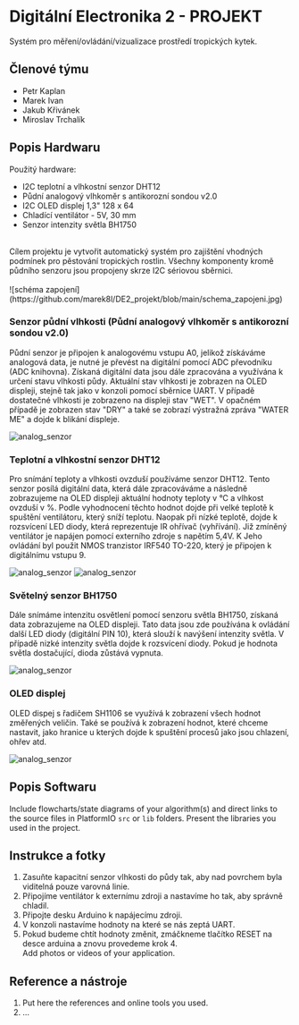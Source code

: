 # Digitální Electronika 2 - PROJEKT
Systém pro měření/ovládání/vizualizace prostředí tropických kytek.

## Členové týmu

* Petr Kaplan
* Marek Ivan
* Jakub Křivánek
* Miroslav Trchalík

## Popis Hardwaru
Použitý hardware:
* I2C teplotní a vlhkostní senzor DHT12
* Půdní analogový vlhkoměr s antikorozní sondou v2.0
* I2C OLED displej 1,3" 128 x 64
* Chladící ventilátor - 5V, 30 mm
* Senzor intenzity světla BH1750

<br>
Cílem projektu je vytvořit automatický systém pro zajištění vhodných podmínek pro pěstování tropických rostlin. Všechny komponenty kromě půdního senzoru jsou propojeny skrze I2C sériovou sběrnici.<br>
<br>
![schéma zapojení](https://github.com/marek8l/DE2_projekt/blob/main/schema_zapojeni.jpg)

### Senzor půdní vlhkosti (Půdní analogový vlhkoměr s antikorozní sondou v2.0)

Půdní senzor je připojen k analogovému vstupu A0, jelikož získáváme analogová data, je nutné je převést na digitální pomocí ADC převodníku (ADC knihovna). Získaná digitální data jsou dále zpracována a využívána k určení stavu vlhkosti půdy. Aktuální stav vlhkosti je zobrazen na OLED displeji, stejně tak jako v konzoli pomocí sběrnice UART. V případě dostatečné vlhkosti je zobrazeno na displeji stav "WET". V opačném případě je zobrazen stav "DRY" a také se zobrazí výstražná zpráva  "WATER ME" a dojde k blikání displeje.<br>

![analog_senzor](https://github.com/marek8l/DE2_projekt/blob/main/analog_senzor.jpg)

### Teplotní a vlhkostní senzor DHT12

Pro snímání teploty a vlhkosti ovzduší používáme senzor DHT12. Tento senzor posílá digitální data, která dále zpracováváme a následně zobrazujeme na OLED displeji aktuální hodnoty teploty v °C a vlhkost ovzduší v %. Podle vyhodnocení těchto hodnot dojde při velké teplotě k spuštění ventilátoru, který sníží teplotu. Naopak při nízké teplotě, dojde k rozsvícení LED diody, která reprezentuje IR ohřívač (vyhřívání). Již zmíněný ventilátor je napájen pomocí externího zdroje s napětím 5,4V. K Jeho ovládání byl použit NMOS tranzistor IRF540 TO-220, který je připojen k digitálnímu vstupu 9.<br>

![analog_senzor](https://github.com/marek8l/DE2_projekt/blob/main/dht12.jpg)
![analog_senzor](https://github.com/marek8l/DE2_projekt/blob/main/ventil%C3%A1tor.jpg)

### Světelný senzor BH1750

Dále snímáme intenzitu osvětlení pomocí senzoru světla BH1750, získaná data zobrazujeme na OLED displeji. Tato data jsou zde používána k ovládání další LED diody (digitální PIN 10), která slouží k navýšení intenzity světla. V případě nizké intenzity světla dojde k rozsvícení diody. Pokud je hodnota světla dostačující, dioda zůstává vypnuta.<br>

![analog_senzor](https://github.com/marek8l/DE2_projekt/blob/main/bh1750.jpg)

### OLED displej 
OLED dispej s řadičem SH1106 se využívá k zobrazení všech hodnot změřených veličin. Také se používá k zobrazení hodnot, které chceme nastavit, jako hranice u kterých dojde k spuštění procesů jako jsou chlazení, ohřev atd.<br>

![analog_senzor](https://github.com/marek8l/DE2_projekt/blob/main/oled.jpg)

## Popis Softwaru

Include flowcharts/state diagrams of your algorithm(s) and direct links to the source files in PlatformIO `src` or `lib` folders. Present the libraries you used in the project.

## Instrukce a fotky

1. Zasuňte kapacitní senzor vlhkosti do půdy tak, aby nad povrchem byla viditelná pouze varovná linie.<br>
2. Připojíme ventilátor k externímu zdroji a nastavíme ho tak, aby správně chladil.<br>
3. Připojte desku Arduino k napájecímu zdroji.<br>
4. V konzoli nastavíme hodnoty na které se nás zeptá UART.<br>
5. Pokud budeme chtít hodnoty změnit, zmáčkneme tlačítko RESET na desce arduina a znovu provedeme krok 4.<br>
 Add photos or videos of your application.<br>

##  Reference a nástroje

1. Put here the references and online tools you used.
2. ...
